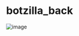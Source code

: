 # botzilla_back
![image](https://github.com/cesar050/ApliacionWeb/assets/166522713/aa96e1cf-e735-4be6-b38a-981fe3d005a6)
